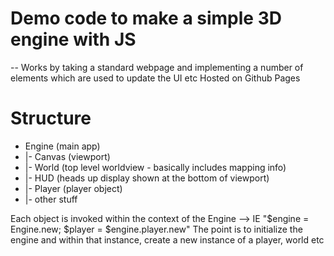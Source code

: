 #  Demo code to make a simple 3D engine with JS
--
Works by taking a standard webpage and implementing a number of elements which are used to update the UI etc
Hosted on Github Pages

# Structure 
- Engine (main app)
- |- Canvas (viewport)
- |- World  (top level worldview - basically includes mapping info)
- |- HUD    (heads up display shown at the bottom of viewport)
- |- Player (player object)
- |- other stuff

Each object is invoked within the context of the Engine --> IE "$engine = Engine.new; $player = $engine.player.new"
The point is to initialize the engine and within that instance, create a new instance of a player, world etc